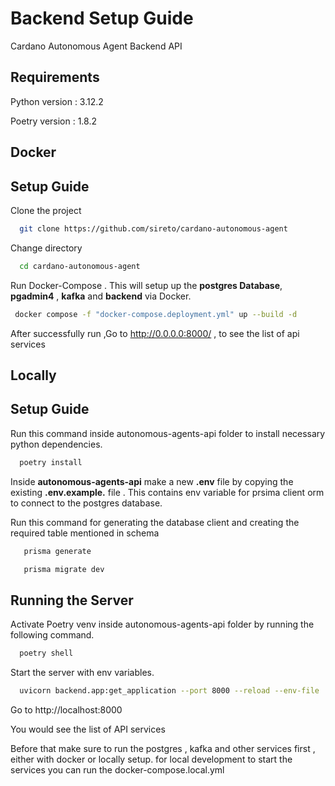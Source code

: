 
# Backend Setup Guide

Cardano Autonomous Agent Backend API


## Requirements

Python version : 3.12.2

Poetry version : 1.8.2

## Docker 
## Setup Guide

Clone the project

```bash
  git clone https://github.com/sireto/cardano-autonomous-agent
```
Change directory

```bash
  cd cardano-autonomous-agent
```

Run Docker-Compose . This will setup up the **postgres Database**, **pgadmin4** , **kafka** and **backend** via Docker.

```bash
 docker compose -f "docker-compose.deployment.yml" up --build -d
```
After successfully run ,Go to http://0.0.0.0:8000/ , to see the list of api services 

## Locally
## Setup Guide

Run this command inside autonomous-agents-api folder to install necessary python dependencies.

```bash
  poetry install
```
Inside **autonomous-agents-api** make a new **.env** file by copying the existing **.env.example.** file . This contains env variable for prsima client orm to connect to the postgres database.


Run this command for generating the database client and creating the required table mentioned in schema

```bash
   prisma generate
```

```bash
   prisma migrate dev
```
## Running the Server

Activate Poetry venv inside autonomous-agents-api folder by running the following command.

```bash
  poetry shell
```
Start the server with env variables.
```bash
  uvicorn backend.app:get_application --port 8000 --reload --env-file .env
```
Go to http://localhost:8000 

You would see the list of API services

Before that make sure to run the postgres , kafka and other services first , either with docker or locally setup.
for local development to start the services you can run the docker-compose.local.yml




